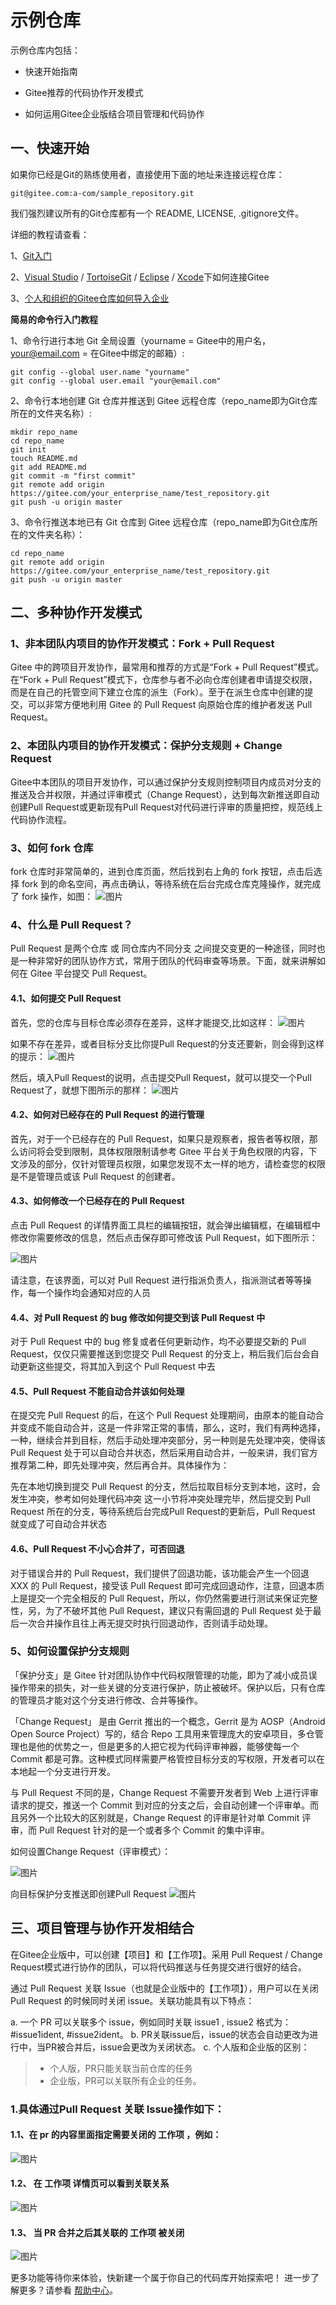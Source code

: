 # 示例仓库

示例仓库内包括：

- 快速开始指南

- Gitee推荐的代码协作开发模式

- 如何运用Gitee企业版结合项目管理和代码协作

## 一、快速开始

如果你已经是Git的熟练使用者，直接使用下面的地址来连接远程仓库：

`git@gitee.com:a-com/sample_repository.git`

我们强烈建议所有的Git仓库都有一个 README, LICENSE, .gitignore文件。

详细的教程请查看：

1、[Git入门](https://gitee.com/help/articles/4114)

2、[Visual Studio](https://gitee.com/help/articles/4118) / [TortoiseGit](https://my.oschina.net/longxuu/blog/141699) / [Eclipse](https://gitee.com/help/articles/4119) / [Xcode](https://my.oschina.net/zxs/blog/142544)下如何连接Gitee

3、[个人和组织的Gitee仓库如何导入企业](https://gitee.com/help/articles/4155)

**简易的命令行入门教程**

1、命令行进行本地 Git 全局设置（yourname = Gitee中的用户名，your@email.com = 在Gitee中绑定的邮箱）: 

```
git config --global user.name "yourname"
git config --global user.email "your@email.com"
```

2、命令行本地创建 Git 仓库并推送到 Gitee 远程仓库（repo_name即为Git仓库所在的文件夹名称）:

```
mkdir repo_name
cd repo_name
git init
touch README.md
git add README.md
git commit -m "first commit"
git remote add origin https://gitee.com/your_enterprise_name/test_repository.git
git push -u origin master
```
3、命令行推送本地已有 Git 仓库到 Gitee 远程仓库（repo_name即为Git仓库所在的文件夹名称）：

```
cd repo_name
git remote add origin https://gitee.com/your_enterprise_name/test_repository.git
git push -u origin master
```

## 二、多种协作开发模式
### 1、非本团队内项目的协作开发模式：Fork + Pull Request
Gitee 中的跨项目开发协作，最常用和推荐的方式是“Fork + Pull Request”模式。在“Fork + Pull Request”模式下，仓库参与者不必向仓库创建者申请提交权限，而是在自己的托管空间下建立仓库的派生（Fork）。至于在派生仓库中创建的提交，可以非常方便地利用 Gitee 的 Pull Request 向原始仓库的维护者发送 Pull Request。

### 2、本团队内项目的协作开发模式：保护分支规则 + Change Request
Gitee中本团队的项目开发协作，可以通过保护分支规则控制项目内成员对分支的推送及合并权限，并通过评审模式（Change Request），达到每次新推送即自动创建Pull Request或更新现有Pull Request对代码进行评审的质量把控，规范线上代码协作流程。

### 3、如何 fork 仓库

fork 仓库时非常简单的，进到仓库页面，然后找到右上角的 fork 按钮，点击后选择 fork 到的命名空间，再点击确认，等待系统在后台完成仓库克隆操作，就完成了 fork 操作，如图：
![图片](./images/image-01.png)

### 4、什么是 Pull Request？

Pull Request 是两个仓库 或 同仓库内不同分支 之间提交变更的一种途径，同时也是一种非常好的团队协作方式，常用于团队的代码审查等场景。下面，就来讲解如何在 Gitee 平台提交 Pull Request。

#### 4.1、如何提交 Pull Request

首先，您的仓库与目标仓库必须存在差异，这样才能提交,比如这样：
![图片](./images/image-02.png)

如果不存在差异，或者目标分支比你提Pull Request的分支还要新，则会得到这样的提示：
![图片](./images/image-03.png)

然后，填入Pull Request的说明，点击提交Pull Request，就可以提交一个Pull Request了，就想下图所示的那样：
![图片](./images/image-04.png)

#### 4.2、如何对已经存在的 Pull Request 的进行管理

首先，对于一个已经存在的 Pull Request，如果只是观察者，报告者等权限，那么访问将会受到限制，具体权限限制请参考 Gitee 平台关于角色权限的内容，下文涉及的部分，仅针对管理员权限，如果您发现不太一样的地方，请检查您的权限是不是管理员或该 Pull Request 的创建者。

#### 4.3、如何修改一个已经存在的 Pull Request

点击 Pull Request 的详情界面工具栏的编辑按钮，就会弹出编辑框，在编辑框中修改你需要修改的信息，然后点击保存即可修改该 Pull Request，如下图所示：

![图片](./images/image-05.png)

请注意，在该界面，可以对 Pull Request 进行指派负责人，指派测试者等等操作，每一个操作均会通知对应的人员

#### 4.4、对 Pull Request 的 bug 修改如何提交到该 Pull Request 中

对于 Pull Request 中的 bug 修复或者任何更新动作，均不必要提交新的 Pull Request，仅仅只需要推送到您提交 Pull Request 的分支上，稍后我们后台会自动更新这些提交，将其加入到这个 Pull Request 中去

#### 4.5、Pull Request 不能自动合并该如何处理

在提交完 Pull Request 的后，在这个 Pull Request 处理期间，由原本的能自动合并变成不能自动合并，这是一件非常正常的事情，那么，这时，我们有两种选择，一种，继续合并到目标，然后手动处理冲突部分，另一种则是先处理冲突，使得该 Pull Request 处于可以自动合并状态，然后采用自动合并，一般来讲，我们官方推荐第二种，即先处理冲突，然后再合并。具体操作为：

先在本地切换到提交 Pull Request 的分支，然后拉取目标分支到本地，这时，会发生冲突，参考如何处理代码冲突 这一小节将冲突处理完毕，然后提交到 Pull Request 所在的分支，等待系统后台完成Pull Request的更新后，Pull Request 就变成了可自动合并状态

#### 4.6、Pull Request 不小心合并了，可否回退

对于错误合并的 Pull Request，我们提供了回退功能，该功能会产生一个回退 XXX 的 Pull Request，接受该 Pull Request 即可完成回退动作，注意，回退本质上是提交一个完全相反的 Pull Request，所以，你仍然需要进行测试来保证完整性，另，为了不破坏其他 Pull Request，建议只有需回退的 Pull Request 处于最后一次合并操作且往上再无提交时执行回退动作，否则请手动处理。

### 5、如何设置保护分支规则

「保护分支」是 Gitee 针对团队协作中代码权限管理的功能，即为了减小成员误操作带来的损失，对一些关键的分支进行保护，防止被破坏。保护以后，只有仓库的管理员才能对这个分支进行修改、合并等操作。

「Change Request」 是由 Gerrit 推出的一个概念，Gerrit 是为 AOSP（Android Open Source Project）写的，结合 Repo 工具用来管理庞大的安卓项目，多仓管理也是他的优势之一，但是更多的人把它视为代码评审神器，能够使每一个Commit 都是可靠。这种模式同样需要严格管控目标分支的写权限，开发者可以在本地起一个分支进行开发。

与 Pull Request 不同的是，Change Request 不需要开发者到 Web 上进行评审请求的提交，推送一个 Commit 到对应的分支之后，会自动创建一个评审单。而且另外一个比较大的区别就是，Change Request 的评审是针对单 Commit 评审，而 Pull Request 针对的是一个或者多个 Commit 的集中评审。

如何设置Change Request（评审模式）：

![图片](./images/image-06.png)

向目标保护分支推送即创建Pull Request
![图片](./images/image-07.png)


## 三、项目管理与协作开发相结合
在Gitee企业版中，可以创建【项目】和【工作项】。采用 Pull Request / Change Request模式进行协作的团队，可以将代码推送与任务提交进行很好的结合。

通过 Pull Request 关联 Issue（也就是企业版中的【工作项】），用户可以在关闭 Pull Request 的时候同时关闭 issue。关联功能具有以下特点：

a. 一个 PR 可以关联多个 issue，例如同时关联 issue1 , issue2 格式为：#issue1ident, #issue2ident。
b. PR关联issue后，issue的状态会自动更改为进行中，当PR被合并后，issue会更改为关闭状态。
c. 个人版和企业版的区别： 
> - 个人版，PR只能关联当前仓库的任务 
> - 企业版，PR可以关联所有企业的任务。

### 1.具体通过Pull Request 关联 Issue操作如下：
#### 1.1、在 pr 的内容里面指定需要关闭的 工作项 ，例如：
![图片](./images/image-08.png)

#### 1.2、 在 工作项 详情页可以看到关联关系
![图片](./images/image-09.png)


#### 1.3、 当 PR 合并之后其关联的 工作项 被关闭
![图片](./images/image-10.png)


更多功能等待你来体验，快新建一个属于你自己的代码库开始探索吧！
进一步了解更多？请参看 [帮助中心](https://gitee.com/help)。